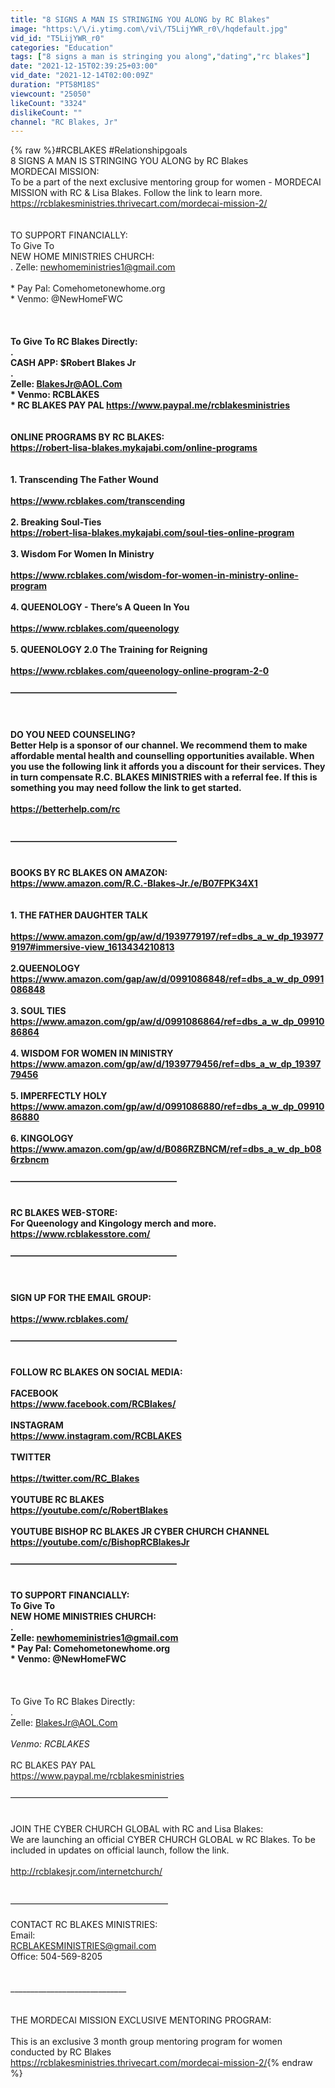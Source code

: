 ```yaml
---
title: "8 SIGNS A MAN IS STRINGING YOU ALONG by RC Blakes"
image: "https:\/\/i.ytimg.com\/vi\/T5LijYWR_r0\/hqdefault.jpg"
vid_id: "T5LijYWR_r0"
categories: "Education"
tags: ["8 signs a man is stringing you along","dating","rc blakes"]
date: "2021-12-15T02:39:25+03:00"
vid_date: "2021-12-14T02:00:09Z"
duration: "PT58M18S"
viewcount: "25050"
likeCount: "3324"
dislikeCount: ""
channel: "RC Blakes, Jr"
---
```

{% raw %}#RCBLAKES  #Relationshipgoals<br />8 SIGNS A MAN IS STRINGING YOU ALONG by RC Blakes<br />MORDECAI MISSION:<br />To be a part of the next exclusive mentoring group for women - MORDECAI MISSION with RC &amp; Lisa Blakes. Follow the link to learn more.<br /> <a rel="nofollow" target="blank" href="https://rcblakesministries.thrivecart.com/mordecai-mission-2/">https://rcblakesministries.thrivecart.com/mordecai-mission-2/</a><br /><br /><br />TO SUPPORT FINANCIALLY:<br />To Give To <br />NEW HOME MINISTRIES CHURCH:<br />. Zelle: newhomeministries1@gmail.com<br /><br />* Pay Pal: Comehometonewhome.org<br />* Venmo: @NewHomeFWC<br />____________________________<br /><br /><br />To Give To RC Blakes Directly:<br />. <br />CASH APP: $Robert Blakes Jr<br />. <br />Zelle: BlakesJr@AOL.Com<br />* Venmo: RCBLAKES <br />* RC BLAKES PAY PAL <a rel="nofollow" target="blank" href="https://www.paypal.me/rcblakesministries">https://www.paypal.me/rcblakesministries</a><br /><br /><br />ONLINE PROGRAMS BY RC BLAKES: <br /><a rel="nofollow" target="blank" href="https://robert-lisa-blakes.mykajabi.com/online-programs">https://robert-lisa-blakes.mykajabi.com/online-programs</a><br /><br /><br />1. Transcending The Father Wound<br /> <br /><a rel="nofollow" target="blank" href="https://www.rcblakes.com/transcending">https://www.rcblakes.com/transcending</a><br /><br />2. Breaking Soul-Ties <br /><a rel="nofollow" target="blank" href="https://robert-lisa-blakes.mykajabi.com/soul-ties-online-program">https://robert-lisa-blakes.mykajabi.com/soul-ties-online-program</a><br /><br />3. Wisdom For Women In Ministry<br /> <br /><a rel="nofollow" target="blank" href="https://www.rcblakes.com/wisdom-for-women-in-ministry-online-program">https://www.rcblakes.com/wisdom-for-women-in-ministry-online-program</a><br /><br />4. QUEENOLOGY - There’s A Queen In You<br /> <br /><a rel="nofollow" target="blank" href="https://www.rcblakes.com/queenology">https://www.rcblakes.com/queenology</a><br /><br />5. QUEENOLOGY 2.0 The Training for Reigning<br /> <br /><a rel="nofollow" target="blank" href="https://www.rcblakes.com/queenology-online-program-2-0">https://www.rcblakes.com/queenology-online-program-2-0</a><br /><br />———————————————————<br /><br /><br /><br />DO YOU NEED COUNSELING? <br />Better Help is a sponsor of our channel. We recommend them to make affordable mental health and counselling opportunities available. When you use the following link it affords you a discount for their services. They in turn compensate R.C. BLAKES MINISTRIES with a referral fee. If this is something you may need follow the link to get started.<br /><br /><a rel="nofollow" target="blank" href="https://betterhelp.com/rc">https://betterhelp.com/rc</a><br /><br /><br />———————————————————<br /><br /><br />BOOKS BY RC BLAKES  ON AMAZON:<br /><a rel="nofollow" target="blank" href="https://www.amazon.com/R.C.-Blakes-Jr./e/B07FPK34X1">https://www.amazon.com/R.C.-Blakes-Jr./e/B07FPK34X1</a><br /><br /><br />1. THE FATHER DAUGHTER TALK<br /><br /><a rel="nofollow" target="blank" href="https://www.amazon.com/gp/aw/d/1939779197/ref=dbs_a_w_dp_1939779197#immersive-view_1613434210813">https://www.amazon.com/gp/aw/d/1939779197/ref=dbs_a_w_dp_1939779197#immersive-view_1613434210813</a><br /><br />2.QUEENOLOGY<br /><a rel="nofollow" target="blank" href="https://www.amazon.com/gap/aw/d/0991086848/ref=dbs_a_w_dp_0991086848">https://www.amazon.com/gap/aw/d/0991086848/ref=dbs_a_w_dp_0991086848</a><br /><br />3. SOUL TIES<br /><a rel="nofollow" target="blank" href="https://www.amazon.com/gp/aw/d/0991086864/ref=dbs_a_w_dp_0991086864">https://www.amazon.com/gp/aw/d/0991086864/ref=dbs_a_w_dp_0991086864</a><br /><br />4. WISDOM FOR WOMEN IN MINISTRY<br /><a rel="nofollow" target="blank" href="https://www.amazon.com/gp/aw/d/1939779456/ref=dbs_a_w_dp_1939779456">https://www.amazon.com/gp/aw/d/1939779456/ref=dbs_a_w_dp_1939779456</a><br /><br />5. IMPERFECTLY HOLY<br /><a rel="nofollow" target="blank" href="https://www.amazon.com/gp/aw/d/0991086880/ref=dbs_a_w_dp_0991086880">https://www.amazon.com/gp/aw/d/0991086880/ref=dbs_a_w_dp_0991086880</a><br /><br />6. KINGOLOGY  <br /><a rel="nofollow" target="blank" href="https://www.amazon.com/gp/aw/d/B086RZBNCM/ref=dbs_a_w_dp_b086rzbncm">https://www.amazon.com/gp/aw/d/B086RZBNCM/ref=dbs_a_w_dp_b086rzbncm</a><br /><br />———————————————————<br /><br /><br />RC BLAKES WEB-STORE:<br />For Queenology and Kingology merch and more.<br /> <a rel="nofollow" target="blank" href="https://www.rcblakesstore.com/">https://www.rcblakesstore.com/</a><br /><br />———————————————————<br /><br /><br /><br />SIGN UP FOR THE EMAIL GROUP:<br /> <br /><a rel="nofollow" target="blank" href="https://www.rcblakes.com/">https://www.rcblakes.com/</a><br /><br />———————————————————<br /><br /><br />FOLLOW RC BLAKES ON SOCIAL MEDIA:<br /><br />FACEBOOK <br /><a rel="nofollow" target="blank" href="https://www.facebook.com/RCBlakes/">https://www.facebook.com/RCBlakes/</a><br /><br />INSTAGRAM <br /><a rel="nofollow" target="blank" href="https://www.instagram.com/RCBLAKES">https://www.instagram.com/RCBLAKES</a><br /><br />TWITTER <br /><br /><a rel="nofollow" target="blank" href="https://twitter.com/RC_Blakes">https://twitter.com/RC_Blakes</a><br /><br />YOUTUBE RC BLAKES <br /><a rel="nofollow" target="blank" href="https://youtube.com/c/RobertBlakes">https://youtube.com/c/RobertBlakes</a><br /><br />YOUTUBE BISHOP RC BLAKES JR CYBER CHURCH CHANNEL <br /><a rel="nofollow" target="blank" href="https://youtube.com/c/BishopRCBlakesJr">https://youtube.com/c/BishopRCBlakesJr</a><br /><br />———————————————————<br /><br /><br />TO SUPPORT FINANCIALLY:<br />To Give To <br />NEW HOME MINISTRIES CHURCH:<br />. <br />Zelle: newhomeministries1@gmail.com<br />* Pay Pal: Comehometonewhome.org<br />* Venmo: @NewHomeFWC<br /><br />____________________________<br /><br />To Give To RC Blakes Directly:<br />. <br />Zelle: BlakesJr@AOL.Com<br />*<br /> Venmo: RCBLAKES <br /><br />* RC BLAKES PAY PAL <br /><a rel="nofollow" target="blank" href="https://www.paypal.me/rcblakesministries">https://www.paypal.me/rcblakesministries</a><br /><br />——————————————————<br /><br /><br />JOIN THE CYBER CHURCH GLOBAL with RC and Lisa Blakes:<br />We are launching an official CYBER CHURCH GLOBAL w RC Blakes. To be included in updates on official launch, follow the link. <br /><br /><a rel="nofollow" target="blank" href="http://rcblakesjr.com/internetchurch/">http://rcblakesjr.com/internetchurch/</a><br /><br /><br />——————————————————<br /><br />CONTACT RC BLAKES MINISTRIES:<br />Email: <br />RCBLAKESMINISTRIES@gmail.com<br />Office: 504-569-8205<br /><br />_<br />______________________________<br /><br /><br />THE MORDECAI MISSION EXCLUSIVE MENTORING PROGRAM:<br /><br />This is an exclusive 3 month group mentoring program for women conducted by RC Blakes<br /> <a rel="nofollow" target="blank" href="https://rcblakesministries.thrivecart.com/mordecai-mission-2/">https://rcblakesministries.thrivecart.com/mordecai-mission-2/</a>{% endraw %}
